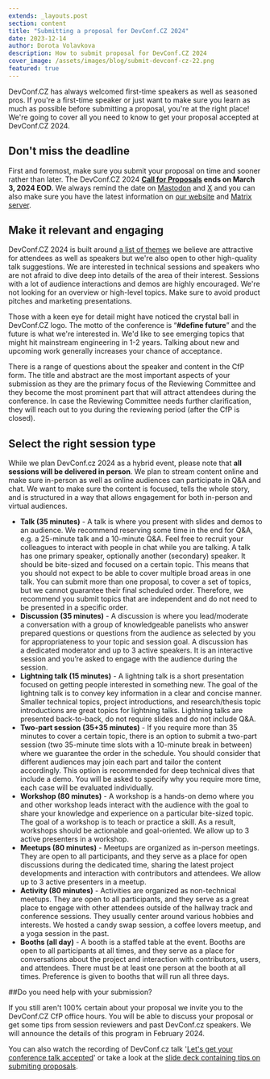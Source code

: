 ```yaml
---
extends: _layouts.post
section: content
title: "Submitting a proposal for DevConf.CZ 2024"
date: 2023-12-14
author: Dorota Volavkova
description: How to submit proposal for DevConf.CZ 2024
cover_image: /assets/images/blog/submit-devconf-cz-22.png
featured: true
---
```


DevConf.CZ has always welcomed first-time speakers as well as seasoned pros. If you're a&nbsp;first-time speaker or just want to make sure you learn as much as possible before submitting a&nbsp;proposal, you're at the right place! We're going to cover all you need to know to get your proposal accepted at DevConf.CZ 2024.

## Don't miss the deadline

First and foremost, make sure you submit your proposal on time and sooner rather than later. The DevConf.CZ 2024 **[Call for Proposals](https://pretalx.com/devconf-cz-2024/cfp) ends on March 3, 2024 EOD.** We always remind the date on [Mastodon](https://fosstodon.org/@devconf_cz) and [X](https://twitter.com/devconf_cz) and you can also make sure you have the latest information on [our website](https://www.devconf.info/cz/) and [Matrix server](https://matrix.to/#/#2024:devconf.cz).

## Make it relevant and engaging

DevConf.CZ 2024 is built around [a&nbsp;list of themes](https://www.devconf.info/cz/#themes) we believe are attractive for attendees as well as speakers but we're also open to other high-quality talk suggestions. We are interested in technical sessions and speakers who are not afraid to dive deep into details of the area of their interest. Sessions with a&nbsp;lot of audience interactions and demos are highly encouraged. We're not looking for an overview or high-level topics. Make sure to avoid product pitches and marketing presentations.

Those with a&nbsp;keen eye for detail might have noticed the crystal ball in DevConf.CZ logo. The motto of the conference is “**\#define future**” and the future is what we're interested in. We'd like to see emerging topics that might hit mainstream engineering in 1-2 years. Talking about new and upcoming work generally increases your chance of acceptance.

There is a&nbsp;range of questions about the speaker and content in the CfP form. The title and abstract are the most important aspects of your submission as they are the primary focus of the Reviewing Committee and they become the most prominent part that will attract attendees during the conference. In case the Reviewing Committee needs further clarification, they will reach out to you during the reviewing period (after the CfP is closed).

## Select the right session type

While we plan DevConf.cz 2024 as a&nbsp;hybrid event, please note that **all sessions will be delivered in person**. We plan to stream content online and make sure in-person as well as online audiences can participate in Q&A and chat. We want to make sure the content is focused, tells the whole story, and is structured in a&nbsp;way that allows engagement for both in-person and virtual audiences.

* **Talk (35 minutes)** - A&nbsp;talk is where you present with slides and demos to an audience. We recommend reserving some time in the end for Q&A, e.g. a&nbsp;25-minute talk and a&nbsp;10-minute Q&A. Feel free to recruit your colleagues to interact with people in chat while you are talking. A&nbsp;talk has one primary speaker, optionally another (secondary) speaker. It should be bite-sized and focused on a&nbsp;certain topic. This means that you should not expect to be able to cover multiple broad areas in one talk. You can submit more than one proposal, to cover a&nbsp;set of topics, but we cannot guarantee their final scheduled order. Therefore, we recommend you submit topics that are independent and do not need to be presented in a&nbsp;specific order.
* **Discussion (35 minutes)** - A&nbsp;discussion is where you lead/moderate a&nbsp;conversation with a&nbsp;group of knowledgeable panelists who answer prepared questions or questions from the audience as selected by you for appropriateness to your topic and session goal. A&nbsp;discussion has a&nbsp;dedicated moderator and up to 3 active speakers. It is an interactive session and you’re asked to engage with the audience during the session.
* **Lightning talk (15 minutes)** - A&nbsp;lightning talk is a&nbsp;short presentation focused on getting people interested in something new. The goal of the lightning talk is to convey key information in a&nbsp;clear and concise manner. Smaller technical topics, project introductions, and research/thesis topic introductions are great topics for lightning talks. Lightning talks are presented back-to-back, do not require slides and do not include Q&A.
* **Two-part session (35+35 minutes)** - If you require more than 35 minutes to cover a&nbsp;certain topic, there is an option to submit a&nbsp;two-part session (two 35-minute time slots with a&nbsp;10-minute break in between) where we guarantee the order in the schedule. You should consider that different audiences may join each part and tailor the content accordingly. This option is recommended for deep technical dives that include a&nbsp;demo. You will be asked to specify why you require more time, each case will be evaluated individually.
* **Workshop (80 minutes)** - A&nbsp;workshop is a&nbsp;hands-on demo where you and other workshop leads interact with the audience with the goal to share your knowledge and experience on a&nbsp;particular bite-sized topic. The goal of a&nbsp;workshop is to teach or practice a&nbsp;skill. As a&nbsp;result, workshops should be actionable and goal-oriented. We allow up to 3 active presenters in a&nbsp;workshop.
* **Meetups (80 minutes)** - Meetups are organized as in-person meetings. They are open to all participants, and they serve as a&nbsp;place for open discussions during the dedicated time, sharing the latest project developments and interaction with contributors and attendees. We allow up to 3 active presenters in a&nbsp;meetup.
* **Activity (80 minutes)** - Activities are organized as non-technical meetups. They are open to all participants, and they serve as a great place to engage with other attendees outside of the hallway track and conference sessions. They usually center around various hobbies and interests. We hosted a candy swap session, a coffee lovers meetup, and a yoga session in the past.
* **Booths (all day)** - A&nbsp;booth is a&nbsp;staffed table at the event. Booths are open to all participants at all times, and they serve as a&nbsp;place for conversations about the project and interaction with contributors, users, and attendees. There must be at least one person at the booth at all times. Preference is given to booths that will run all three days.

##Do you need help with your submission?

If you still aren't 100% certain about your proposal we invite you to the DevConf.CZ CfP office hours. You will be able to discuss your proposal or get some tips from session reviewers and past DevConf.cz speakers. We will announce the details of this program in February 2024.

You can also watch the recording of DevConf.cz talk '[Let's get your conference talk accepted](https://youtu.be/pL3j-6S7Dn4)' or take a&nbsp;look at the [slide deck containing tips on submiting proposals](https://www.devconf.info/assets/files/devconf-cz-cfp-tips.pdf).
